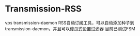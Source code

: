 # Transmission-RSS
vps transmission-daemon RSS自动订阅工具，可以自动添加种子到transmission-daemon，并且可以傻瓜式设置过滤器
目前已测试FSM
